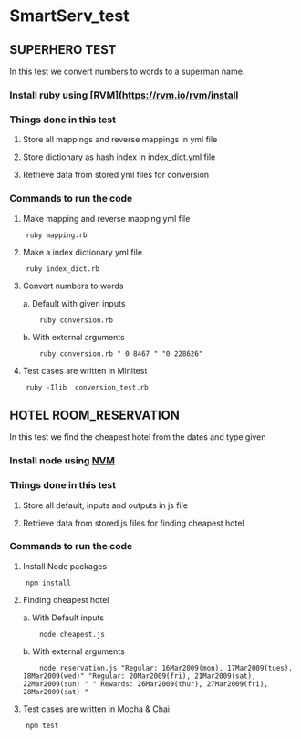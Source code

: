 # SmartServ_test

## SUPERHERO TEST
In this test we convert numbers to words to a superman name.

### Install ruby using [RVM](https://rvm.io/rvm/install

### Things done in this test

1. Store all mappings and reverse mappings in yml file

2. Store dictionary as hash index in index_dict.yml file

3. Retrieve data from stored yml files for conversion

### Commands to run the code

1. Make mapping and reverse mapping yml file
```
    ruby mapping.rb
```

2. Make a index dictionary yml file
```
    ruby index_dict.rb
```

3. Convert numbers to words

    a. Default with given inputs
    ```
        ruby conversion.rb
    ```
    
    b. With external arguments
    ```
        ruby conversion.rb " 0 8467 " "0 228626"
    ```

4. Test cases are written in Minitest
```
    ruby -Ilib  conversion_test.rb
```


## HOTEL ROOM_RESERVATION

In this test we find the cheapest hotel from the dates and type given

### Install node using [NVM](https://nodesource.com/blog/installing-node-js-tutorial-using-nvm-on-mac-os-x-and-ubuntu/)

### Things done in this test

1. Store all default, inputs and outputs in js file

2. Retrieve data from stored js files for finding cheapest hotel

### Commands to run the code

1. Install Node packages
```
    npm install
```

2. Finding cheapest hotel

    a. With Default inputs
    ```
        node cheapest.js
    ```
    
    b. With external arguments
    ```
        node reservation.js "Regular: 16Mar2009(mon), 17Mar2009(tues), 18Mar2009(wed)" "Regular: 20Mar2009(fri), 21Mar2009(sat), 22Mar2009(sun) " " Rewards: 26Mar2009(thur), 27Mar2009(fri), 28Mar2009(sat) "
    ```

3. Test cases are written in Mocha & Chai
```
    npm test
```